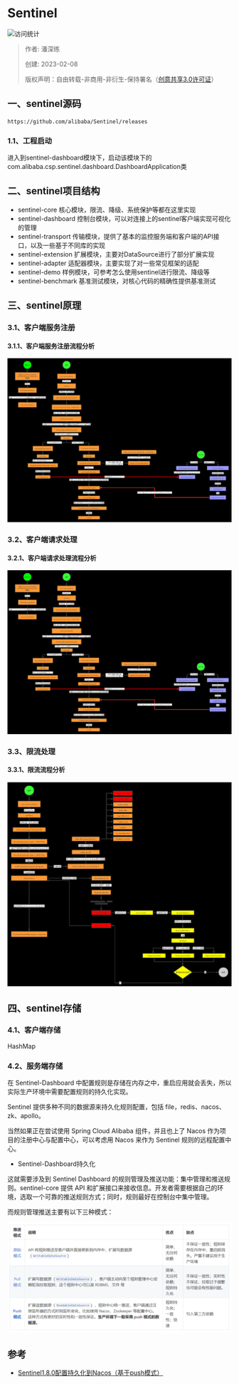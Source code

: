 # Sentinel

![访问统计](https://visitor-badge.glitch.me/badge?page_id=senlypan.qa.13-sentinel&left_color=blue&right_color=red)

> 作者: 潘深练
>
> 创建: 2023-02-08
>
> 版权声明：自由转载-非商用-非衍生-保持署名（[创意共享3.0许可证](https://creativecommons.org/licenses/by-nc-nd/3.0/deed.zh)）


## 一、sentinel源码

```shell
https://github.com/alibaba/Sentinel/releases
```

### 1.1、工程启动

进入到sentinel-dashboard模块下，启动该模块下的
com.alibaba.csp.sentinel.dashboard.DashboardApplication类

## 二、sentinel项目结构

- sentinel-core 核心模块，限流、降级、系统保护等都在这里实现
- sentinel-dashboard 控制台模块，可以对连接上的sentinel客户端实现可视化的管理
- sentinel-transport 传输模块，提供了基本的监控服务端和客户端的API接口，以及一些基于不同库的实现
- sentinel-extension 扩展模块，主要对DataSource进行了部分扩展实现
- sentinel-adapter 适配器模块，主要实现了对一些常见框架的适配
- sentinel-demo 样例模块，可参考怎么使用sentinel进行限流、降级等
- sentinel-benchmark 基准测试模块，对核心代码的精确性提供基准测试

## 三、sentinel原理

### 3.1、客户端服务注册

#### 3.1.1、客户端服务注册流程分析

![](../_media/images/13-sentinel/sentinel-biz-1.png)

### 3.2、客户端请求处理

#### 3.2.1、客户端请求处理流程分析

![](../_media/images/13-sentinel/sentinel-biz-2.png)

### 3.3、限流处理

#### 3.3.1、限流流程分析

![](../_media/images/13-sentinel/sentinel-biz-limit.png)


## 四、sentinel存储

### 4.1、客户端存储

HashMap

### 4.2、服务端存储

在 Sentinel-Dashboard 中配置规则是存储在内存之中，重启应用就会丢失，所以实际生产环境中需要配置规则的持久化实现。

Sentinel 提供多种不同的数据源来持久化规则配置，包括 file，redis、nacos、zk、apollo。

当然如果正在尝试使用 Spring Cloud Alibaba 组件，并且也上了 Nacos 作为项目的注册中心与配置中心，可以考虑用 Nacos 来作为 Sentinel 规则的远程配置中心。

- Sentinel-Dashboard持久化

这就需要涉及到 Sentinel Dashboard 的规则管理及推送功能：集中管理和推送规则。sentinel-core 提供 API 和扩展接口来接收信息。开发者需要根据自己的环境，选取一个可靠的推送规则方式；同时，规则最好在控制台中集中管理。

而规则管理推送主要有以下三种模式：

![](../_media/images/13-sentinel/sentinel-server-storage.png)

## 参考

- [Sentinel1.8.0配置持久化到Nacos（基于push模式）](https://www.jianshu.com/p/9a6cf8634805)

